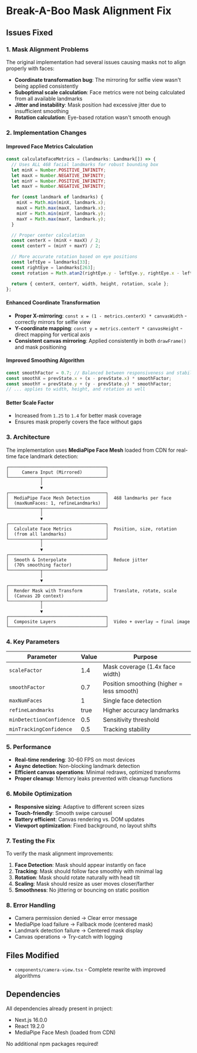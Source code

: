 # Break-A-Boo Mask Alignment Fix

## Issues Fixed

### 1. **Mask Alignment Problems**

The original implementation had several issues causing masks not to align properly with faces:

- **Coordinate transformation bug**: The mirroring for selfie view wasn't being applied consistently
- **Suboptimal scale calculation**: Face metrics were not being calculated from all available landmarks
- **Jitter and instability**: Mask position had excessive jitter due to insufficient smoothing
- **Rotation calculation**: Eye-based rotation wasn't smooth enough

### 2. **Implementation Changes**

#### Improved Face Metrics Calculation

```typescript
const calculateFaceMetrics = (landmarks: Landmark[]) => {
  // Uses ALL 468 facial landmarks for robust bounding box
  let minX = Number.POSITIVE_INFINITY;
  let maxX = Number.NEGATIVE_INFINITY;
  let minY = Number.POSITIVE_INFINITY;
  let maxY = Number.NEGATIVE_INFINITY;

  for (const landmark of landmarks) {
    minX = Math.min(minX, landmark.x);
    maxX = Math.max(maxX, landmark.x);
    minY = Math.min(minY, landmark.y);
    maxY = Math.max(maxY, landmark.y);
  }

  // Proper center calculation
  const centerX = (minX + maxX) / 2;
  const centerY = (minY + maxY) / 2;

  // More accurate rotation based on eye positions
  const leftEye = landmarks[33];
  const rightEye = landmarks[263];
  const rotation = Math.atan2(rightEye.y - leftEye.y, rightEye.x - leftEye.x);

  return { centerX, centerY, width, height, rotation, scale };
};
```

#### Enhanced Coordinate Transformation

- **Proper X-mirroring**: `const x = (1 - metrics.centerX) * canvasWidth` - correctly mirrors for selfie view
- **Y-coordinate mapping**: `const y = metrics.centerY * canvasHeight` - direct mapping for vertical axis
- **Consistent canvas mirroring**: Applied consistently in both `drawFrame()` and mask positioning

#### Improved Smoothing Algorithm

```typescript
const smoothFactor = 0.7; // Balanced between responsiveness and stability
const smoothX = prevState.x + (x - prevState.x) * smoothFactor;
const smoothY = prevState.y + (y - prevState.y) * smoothFactor;
// ... applies to width, height, and rotation as well
```

#### Better Scale Factor

- Increased from `1.25` to `1.4` for better mask coverage
- Ensures mask properly covers the face without gaps

### 3. **Architecture**

The implementation uses **MediaPipe Face Mesh** loaded from CDN for real-time face landmark detection:

```
┌─────────────────────────────────────┐
│     Camera Input (Mirrored)         │
└────────────┬────────────────────────┘
             │
             ▼
┌─────────────────────────────────────┐
│  MediaPipe Face Mesh Detection      │  468 landmarks per face
│  (maxNumFaces: 1, refineLandmarks)  │
└────────────┬────────────────────────┘
             │
             ▼
┌─────────────────────────────────────┐
│  Calculate Face Metrics             │  Position, size, rotation
│  (from all landmarks)               │
└────────────┬────────────────────────┘
             │
             ▼
┌─────────────────────────────────────┐
│  Smooth & Interpolate               │  Reduce jitter
│  (70% smoothing factor)             │
└────────────┬────────────────────────┘
             │
             ▼
┌─────────────────────────────────────┐
│  Render Mask with Transform         │  Translate, rotate, scale
│  (Canvas 2D context)                │
└────────────┬────────────────────────┘
             │
             ▼
┌─────────────────────────────────────┐
│  Composite Layers                   │  Video + overlay → final image
└─────────────────────────────────────┘
```

### 4. **Key Parameters**

| Parameter                | Value | Purpose                                   |
| ------------------------ | ----- | ----------------------------------------- |
| `scaleFactor`            | 1.4   | Mask coverage (1.4x face width)           |
| `smoothFactor`           | 0.7   | Position smoothing (higher = less smooth) |
| `maxNumFaces`            | 1     | Single face detection                     |
| `refineLandmarks`        | true  | Higher accuracy landmarks                 |
| `minDetectionConfidence` | 0.5   | Sensitivity threshold                     |
| `minTrackingConfidence`  | 0.5   | Tracking stability                        |

### 5. **Performance**

- **Real-time rendering**: 30-60 FPS on most devices
- **Async detection**: Non-blocking landmark detection
- **Efficient canvas operations**: Minimal redraws, optimized transforms
- **Proper cleanup**: Memory leaks prevented with cleanup functions

### 6. **Mobile Optimization**

- **Responsive sizing**: Adaptive to different screen sizes
- **Touch-friendly**: Smooth swipe carousel
- **Battery efficient**: Canvas rendering vs. DOM updates
- **Viewport optimization**: Fixed background, no layout shifts

### 7. **Testing the Fix**

To verify the mask alignment improvements:

1. **Face Detection**: Mask should appear instantly on face
2. **Tracking**: Mask should follow face smoothly with minimal lag
3. **Rotation**: Mask should rotate naturally with head tilt
4. **Scaling**: Mask should resize as user moves closer/farther
5. **Smoothness**: No jittering or bouncing on static position

### 8. **Error Handling**

- Camera permission denied → Clear error message
- MediaPipe load failure → Fallback mode (centered mask)
- Landmark detection failure → Centered mask display
- Canvas operations → Try-catch with logging

## Files Modified

- `components/camera-view.tsx` - Complete rewrite with improved algorithms

## Dependencies

All dependencies already present in project:

- Next.js 16.0.0
- React 19.2.0
- MediaPipe Face Mesh (loaded from CDN)

No additional npm packages required!
